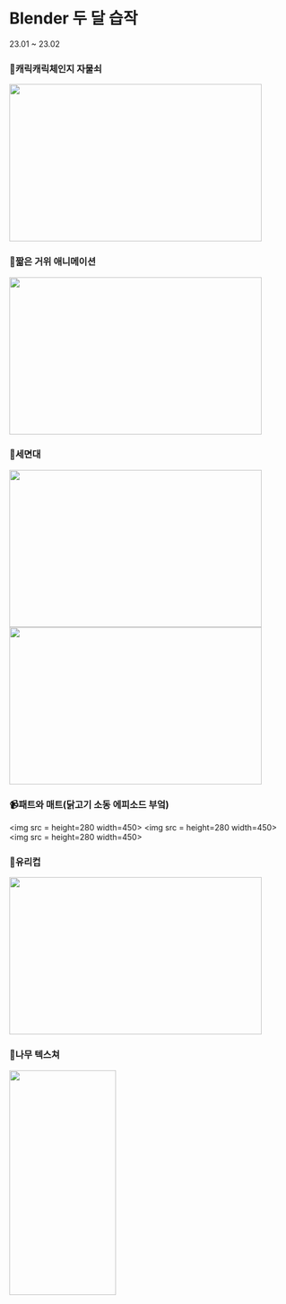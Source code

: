 # Blender 두 달 습작
23.01 ~ 23.02 

### :closed_lock_with_key:캐릭캐릭체인지 자물쇠
<img src = https://user-images.githubusercontent.com/65931605/222875149-9b125af8-5342-4dc3-ab8e-4d1bbb853b13.gif height=280 width=450>

### :chicken:짧은 거위 애니메이션
<img src = https://user-images.githubusercontent.com/65931605/222875148-b83a245e-a116-4f8d-a8ea-0524f7f957d9.gif height=280 width=450>

### :shower:세면대
<img src = https://user-images.githubusercontent.com/65931605/222875142-f9e72c48-2d3e-4dda-ae9a-c600c687efa1.png height=280 width=450> <img src = https://user-images.githubusercontent.com/65931605/222875144-cbdda910-302a-4475-8468-2b8c63534bcf.png height=280 width=450>

### :video_camera:패트와 매트(닭고기 소동 에피소드 부엌)
<img src =  height=280 width=450> <img src =  height=280 width=450> <img src =  height=280 width=450>

### :tropical_drink:유리컵
<img src = https://user-images.githubusercontent.com/65931605/222875146-177eb09d-26a5-4e5e-ae4e-2c828a2600c7.png height=280 width=450>

### :deciduous_tree:나무 텍스쳐
<img src = https://user-images.githubusercontent.com/65931605/222875157-9ad12d1d-0f1b-426e-a46d-70ea2e8517ca.png height=400 width=190>
